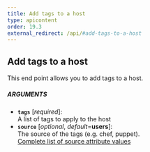 ```yaml
---
title: Add tags to a host
type: apicontent
order: 19.3
external_redirect: /api/#add-tags-to-a-host
---
```


## Add tags to a host
This end point allows you to add tags to a host.

##### ARGUMENTS

* **`tags`** [*required*]:  
    A list of tags to apply to the host
* **`source`** [*optional*, *default*=**users**]:  
    The source of the tags (e.g. chef, puppet).  
    [Complete list of source attribute values](/integrations/faq/list-of-api-source-attribute-value)